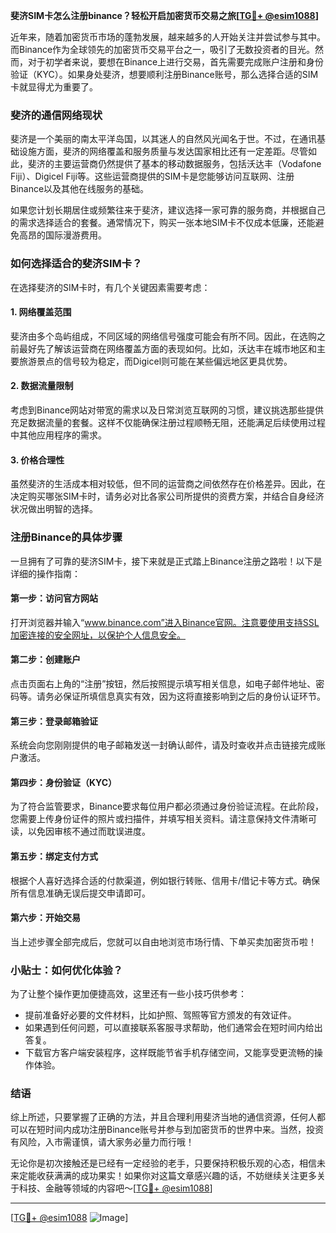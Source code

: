 **斐济SIM卡怎么注册binance？轻松开启加密货币交易之旅[[TG💪+ @esim1088](https://t.me/s/esim1088)]**

近年来，随着加密货币市场的蓬勃发展，越来越多的人开始关注并尝试参与其中。而Binance作为全球领先的加密货币交易平台之一，吸引了无数投资者的目光。然而，对于初学者来说，要想在Binance上进行交易，首先需要完成账户注册和身份验证（KYC）。如果身处斐济，想要顺利注册Binance账号，那么选择合适的SIM卡就显得尤为重要了。

### 斐济的通信网络现状

斐济是一个美丽的南太平洋岛国，以其迷人的自然风光闻名于世。不过，在通讯基础设施方面，斐济的网络覆盖和服务质量与发达国家相比还有一定差距。尽管如此，斐济的主要运营商仍然提供了基本的移动数据服务，包括沃达丰（Vodafone Fiji）、Digicel Fiji等。这些运营商提供的SIM卡是您能够访问互联网、注册Binance以及其他在线服务的基础。

如果您计划长期居住或频繁往来于斐济，建议选择一家可靠的服务商，并根据自己的需求选择适合的套餐。通常情况下，购买一张本地SIM卡不仅成本低廉，还能避免高昂的国际漫游费用。

### 如何选择适合的斐济SIM卡？

在选择斐济的SIM卡时，有几个关键因素需要考虑：

#### 1. 网络覆盖范围
斐济由多个岛屿组成，不同区域的网络信号强度可能会有所不同。因此，在选购之前最好先了解该运营商在网络覆盖方面的表现如何。比如，沃达丰在城市地区和主要旅游景点的信号较为稳定，而Digicel则可能在某些偏远地区更具优势。

#### 2. 数据流量限制
考虑到Binance网站对带宽的需求以及日常浏览互联网的习惯，建议挑选那些提供充足数据流量的套餐。这样不仅能确保注册过程顺畅无阻，还能满足后续使用过程中其他应用程序的需求。

#### 3. 价格合理性
虽然斐济的生活成本相对较低，但不同的运营商之间依然存在价格差异。因此，在决定购买哪张SIM卡时，请务必对比各家公司所提供的资费方案，并结合自身经济状况做出明智的选择。

### 注册Binance的具体步骤

一旦拥有了可靠的斐济SIM卡，接下来就是正式踏上Binance注册之路啦！以下是详细的操作指南：

#### 第一步：访问官方网站
打开浏览器并输入“www.binance.com”进入Binance官网。注意要使用支持SSL加密连接的安全网址，以保护个人信息安全。

#### 第二步：创建账户
点击页面右上角的“注册”按钮，然后按照提示填写相关信息，如电子邮件地址、密码等。请务必保证所填信息真实有效，因为这将直接影响到之后的身份认证环节。

#### 第三步：登录邮箱验证
系统会向您刚刚提供的电子邮箱发送一封确认邮件，请及时查收并点击链接完成账户激活。

#### 第四步：身份验证（KYC）
为了符合监管要求，Binance要求每位用户都必须通过身份验证流程。在此阶段，您需要上传身份证件的照片或扫描件，并填写相关资料。请注意保持文件清晰可读，以免因审核不通过而耽误进度。

#### 第五步：绑定支付方式
根据个人喜好选择合适的付款渠道，例如银行转账、信用卡/借记卡等方式。确保所有信息准确无误后提交申请即可。

#### 第六步：开始交易
当上述步骤全部完成后，您就可以自由地浏览市场行情、下单买卖加密货币啦！

### 小贴士：如何优化体验？

为了让整个操作更加便捷高效，这里还有一些小技巧供参考：

- 提前准备好必要的文件材料，比如护照、驾照等官方颁发的有效证件。
- 如果遇到任何问题，可以直接联系客服寻求帮助，他们通常会在短时间内给出答复。
- 下载官方客户端安装程序，这样既能节省手机存储空间，又能享受更流畅的操作体验。

### 结语

综上所述，只要掌握了正确的方法，并且合理利用斐济当地的通信资源，任何人都可以在短时间内成功注册Binance账号并参与到加密货币的世界中来。当然，投资有风险，入市需谨慎，请大家务必量力而行哦！

无论你是初次接触还是已经有一定经验的老手，只要保持积极乐观的心态，相信未来定能收获满满的成功果实！如果你对这篇文章感兴趣的话，不妨继续关注更多关于科技、金融等领域的内容吧～[[TG💪+ @esim1088](https://t.me/s/esim1088)]

---

[[TG💪+ @esim1088](https://t.me/s/esim1088) ![Image](https://i.postimg.cc/4NQfJmqS/Snipaste-2025-05-13-00-14-12.png)]